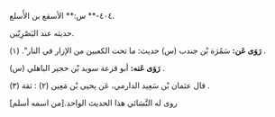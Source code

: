 ٤٠٤-** س:** الأسقع بن الأَسلع.

حديثه عند البَصْرِيّين.

**رَوَى عَن:** سَمُرَة بْن جندب (س) حديث: ما تحت الكعبين من الإزار في النار". (١) .

**رَوَى عَنه:** أبو قزعة سويد بْن حجير الباهلي (س) .

قال عثمان بْن سَعِيد الدارمي، عَن يحيى بْن مَعِين (٢) : ثقة (٣) .

روى له النَّسَائي هذا الحديث الواحد.[من اسمه أسلم]